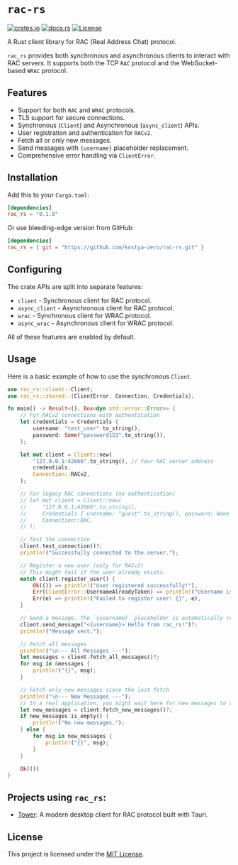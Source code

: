 ﻿# `rac-rs`

[![crates.io](https://img.shields.io/crates/v/rac_rs.svg)](https://crates.io/crates/rac_rs)
[![docs.rs](https://docs.rs/rac_rs/badge.svg)](https://docs.rs/rac_rs)
[![License](https://img.shields.io/badge/license-MIT-blue.svg)](/LICENSE)


A Rust client library for RAC (Real Address Chat) protocol.

`rac_rs` provides both synchronous and asynchronous clients to interact with RAC servers. It supports both the TCP
`RAC` protocol and the WebSocket-based `WRAC` protocol.

## Features

- Support for both `RAC` and `WRAC` protocols.
- TLS support for secure connections.
- Synchronous (`Client`) and Asynchronous (`async_client`) APIs.
- User registration and authentication for `RACv2`.
- Fetch all or only new messages.
- Send messages with `{username}` placeholder replacement.
- Comprehensive error handling via `ClientError`.

## Installation

Add this to your `Cargo.toml`:

```toml
[dependencies]
rac_rs = "0.1.0"
```

Or use bleeding-edge version from GitHub:

```toml
[dependencies]
rac_rs = { git = "https://github.com/kostya-zero/rac-rs.git" }
```

## Configuring

The crate APIs are split into separate features:

- `client` - Synchronous client for RAC protocol.
- `async_client` - Asynchronous client for RAC protocol.
- `wrac` - Synchronous client for WRAC protocol.
- `async_wrac` - Asynchronous client for WRAC protocol.

All of these features are enabled by default.

## Usage

Here is a basic example of how to use the synchronous `Client`.

```rust
use rac_rs::client::Client;
use rac_rs::shared::{ClientError, Connection, Credentials};

fn main() -> Result<(), Box<dyn std::error::Error>> {
    // For RACv2 connections with authentication
    let credentials = Credentials {
        username: "test_user".to_string(),
        password: Some("password123".to_string()),
    };

    let mut client = Client::new(
        "127.0.0.1:42666".to_string(), // Your RAC server address
        credentials,
        Connection::RACv2,
    );

    // For legacy RAC connections (no authentication)
    // let mut client = Client::new(
    //     "127.0.0.1:42666".to_string(),
    //     Credentials { username: "guest".to_string(), password: None },
    //     Connection::RAC,
    // );

    // Test the connection
    client.test_connection()?;
    println!("Successfully connected to the server.");

    // Register a new user (only for RACv2)
    // This might fail if the user already exists.
    match client.register_user() {
        Ok(()) => println!("User registered successfully!"),
        Err(ClientError::UsernameAlreadyTaken) => println!("Username is already taken."),
        Err(e) => println!("Failed to register user: {}", e),
    }

    // Send a message. The `{username}` placeholder is automatically replaced.
    client.send_message("<{username}> Hello from rac_rs!")?;
    println!("Message sent.");

    // Fetch all messages
    println!("\n--- All Messages ---");
    let messages = client.fetch_all_messages()?;
    for msg in &messages {
        println!("{}", msg);
    }

    // Fetch only new messages since the last fetch
    println!("\n--- New Messages ---");
    // In a real application, you might wait here for new messages to arrive.
    let new_messages = client.fetch_new_messages()?;
    if new_messages.is_empty() {
        println!("No new messages.");
    } else {
        for msg in new_messages {
            println!("{}", msg);
        }
    }

    Ok(())
}
```

## Projects using `rac_rs`:
- [Tower](https://github.com/kostya-zero/tower): A modern desktop client for RAC protocol built with Tauri.

## License

This project is licensed under the [MIT License](LICENSE).
